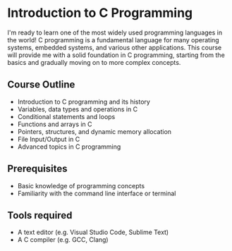# Introduction to C Programming

I'm  ready to learn one of the most widely used programming languages in the world! C programming is a fundamental language for many operating systems, embedded systems, and various other applications. This course will provide me with a solid foundation in C programming, starting from the basics and gradually moving on to more complex concepts.

## Course Outline
- Introduction to C programming and its history
- Variables, data types and operations in C
- Conditional statements and loops
- Functions and arrays in C
- Pointers, structures, and dynamic memory allocation
- File Input/Output in C
- Advanced topics in C programming

## Prerequisites
- Basic knowledge of programming concepts
- Familiarity with the command line interface or terminal

## Tools required
- A text editor (e.g. Visual Studio Code, Sublime Text)
- A C compiler (e.g. GCC, Clang)
